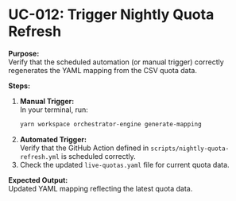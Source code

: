 # UC-012: Trigger Nightly Quota Refresh

**Purpose:**  
Verify that the scheduled automation (or manual trigger) correctly regenerates the YAML mapping from the CSV quota data.

**Steps:**  
1. **Manual Trigger:**  
   In your terminal, run:
   ```bash
   yarn workspace orchestrator-engine generate-mapping
   ```
2. **Automated Trigger:**  
   Verify that the GitHub Action defined in `scripts/nightly-quota-refresh.yml` is scheduled correctly.
3. Check the updated `live-quotas.yaml` file for current quota data.

**Expected Output:**  
Updated YAML mapping reflecting the latest quota data.